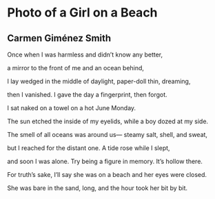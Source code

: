 # Photo of a Girl on a Beach
## Carmen Giménez Smith
Once when I was harmless
and didn’t know any better,

a mirror to the front of me
and an ocean behind,

I lay wedged in the middle of daylight,
paper-doll thin, dreaming,

then I vanished. I gave the day a fingerprint,
then forgot.

I sat naked on a towel
on a hot June Monday.

The sun etched the inside of my eyelids,
while a boy dozed at my side.

The smell of all oceans was around us—
steamy salt, shell, and sweat,

but I reached for the distant one.
A tide rose while I slept,

and soon I was alone. Try being
a figure in memory. It’s hollow there.

For truth’s sake, I’ll say she was on a beach
and her eyes were closed.

She was bare in the sand, long,
and the hour took her bit by bit.